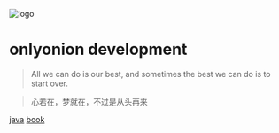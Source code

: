 ![logo](00-base/assets/onion.ico)

# onlyonion development

> All we can do is our best, and sometimes the best we can do is to start over.

> 心若在，梦就在，不过是从头再来

[java](10-java/) 
[book](99-book/notes/)

<!-- 
[framework](20-framework/) 
[architecture](40-architecture/)
 -->